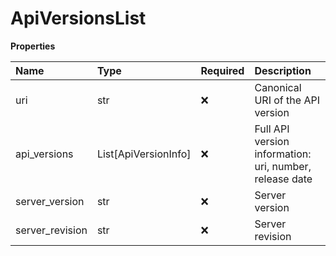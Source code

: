 # ApiVersionsList

**Properties**

| Name            | Type                 | Required | Description                                             |
| :-------------- | :------------------- | :------- | :------------------------------------------------------ |
| uri             | str                  | ❌       | Canonical URI of the API version                        |
| api_versions    | List[ApiVersionInfo] | ❌       | Full API version information: uri, number, release date |
| server_version  | str                  | ❌       | Server version                                          |
| server_revision | str                  | ❌       | Server revision                                         |

<!-- This file was generated by liblab | https://liblab.com/ -->
